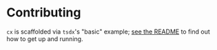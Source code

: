 # Contributing

`cx` is scaffolded via `tsdx`'s "basic" example; [see the README](https://github.com/formium/tsdx/blob/master/templates/basic/README.md) to find out how to get up and running.
